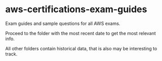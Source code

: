 # aws-certifications-exam-guides
Exam guides and sample questions for all AWS exams.

Proceed to the folder with the most recent date to get the most relevant info. 

All other folders contain historical data, that is also may be interesting to track.

